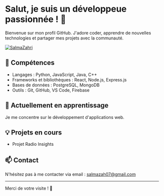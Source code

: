 # Salut, je suis un développeue passionnée ! 👋

Bienvenue sur mon profil GitHub. J'adore coder, apprendre de nouvelles technologies et partager mes projets avec la communauté.

<p align="left"> <a href="https://github.com/ryo-ma/github-profile-trophy"><img src="https://github-profile-trophy.vercel.app/?username=SalmZahri" alt="SalmaZahri" /></a> </p>

## 🔧 Compétences

- Langages : Python, JavaScript, Java, C++
- Frameworks et bibliothèques : React, Node.js, Express.js
- Bases de données : PostgreSQL, MongoDB
- Outils : Git, GitHub, VS Code, Firebase

## 🌱 Actuellement en apprentissage

Je me concentre sur le développement d'applications web.

## 💡 Projets en cours

- Projet Radio Insights

## 📫 Contact

N'hésitez pas à me contacter via email : salmazah07@gmail.com

---

Merci de votre visite ! 🌟

